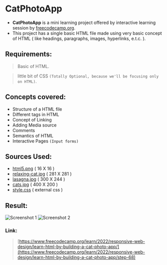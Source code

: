 # CatPhotoApp

- **CatPhotoApp** is a mini learning project offered by interactive learning session by [freecodecamp.org](https://www.freecodecamp.org/learn/).
- This project has a single basic HTML file made using very basic concept of HTML ( like headings, paragraphs, images, hyperlinks, e.t.c. ).

## Requirements: 

> Basic of HTML.

> little bit of CSS `(Totally Optional, because we'll be focusing only on HTML)`.

## Concepts covered:
 - Structure of a HTML file
 - Different tags in HTML
 - Concept of Linking
 - Adding Media source
 - Comments
 - Semantics of HTML
 - Interactive Pages `(Input forms)`

## Sources Used:
 - [html5.png](https://github.com/iamwatchdogs/FSWD_hands_on/blob/main/Front-end/HTML_CSS/Project/1.CatPhotoApp/src/html5.png) ( 16 X 16 )
 - [relaxing-cat.jpg](https://github.com/iamwatchdogs/FSWD_hands_on/blob/main/Front-end/HTML_CSS/Project/1.CatPhotoApp/src/relaxing-cat.jpg) ( 281 X 281 )
 - [lasagna.jpg](https://github.com/iamwatchdogs/FSWD_hands_on/blob/main/Front-end/HTML_CSS/Project/1.CatPhotoApp/src/lasagna.jpg) ( 300 X 244 )
 - [cats.jpg](https://github.com/iamwatchdogs/FSWD_hands_on/blob/main/Front-end/HTML_CSS/Project/1.CatPhotoApp/src/cats.jpg) ( 400 X 200 )
 - [style.css](https://github.com/iamwatchdogs/FSWD_hands_on/blob/main/Front-end/HTML_CSS/Project/1.CatPhotoApp/src/style.css) ( external css )

## Result:
![Screenshot 1](https://github.com/iamwatchdogs/FSWD_hands_on/tree/main/Front-end/HTML_CSS/Project/1.CatPhotoApp/output/1.png)
![Screenshot 2](https://github.com/iamwatchdogs/FSWD_hands_on/tree/main/Front-end/HTML_CSS/Project/1.CatPhotoApp/output/1.png)

### Link:
> [https://www.freecodecamp.org/learn/2022/responsive-web-design/learn-html-by-building-a-cat-photo-app/](https://www.freecodecamp.org/learn/2022/responsive-web-design/learn-html-by-building-a-cat-photo-app/step-68)
